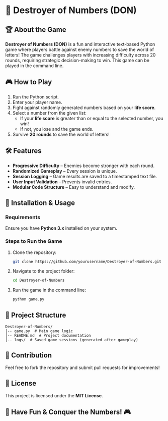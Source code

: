 # 🚀 Destroyer of Numbers (DON)

## 🏆 About the Game
**Destroyer of Numbers (DON)** is a fun and interactive text-based Python game where players battle against enemy numbers to save the world of letters! The game challenges players with increasing difficulty across 20 rounds, requiring strategic decision-making to win. This game can be played in the command line.

## 🎮 How to Play
1. Run the Python script.
2. Enter your player name.
3. Fight against randomly generated numbers based on your **life score**.
4. Select a number from the given list:
   - If your **life score** is greater than or equal to the selected number, you win!
   - If not, you lose and the game ends.
5. Survive **20 rounds** to save the world of letters!

## 🛠️ Features
- **Progressive Difficulty** – Enemies become stronger with each round.
- **Randomized Gameplay** – Every session is unique.
- **Session Logging** – Game results are saved to a timestamped text file.
- **User Input Validation** – Prevents invalid entries.
- **Modular Code Structure** – Easy to understand and modify.

## 🚀 Installation & Usage
### Requirements
Ensure you have **Python 3.x** installed on your system.

### Steps to Run the Game
1. Clone the repository:
   ```sh
   git clone https://github.com/yourusername/Destroyer-of-Numbers.git
   ```
2. Navigate to the project folder:
   ```sh
   cd Destroyer-of-Numbers
   ```
3. Run the game in the command line:
   ```sh
   python game.py
   ```

## 📝 Project Structure
```
Destroyer-of-Numbers/
│-- game.py  # Main game logic
│-- README.md  # Project documentation
│-- logs/  # Saved game sessions (generated after gameplay)
```

## 🤝 Contribution
Feel free to fork the repository and submit pull requests for improvements!

## 📜 License
This project is licensed under the **MIT License**.

## 🎉 Have Fun & Conquer the Numbers! 🎮
